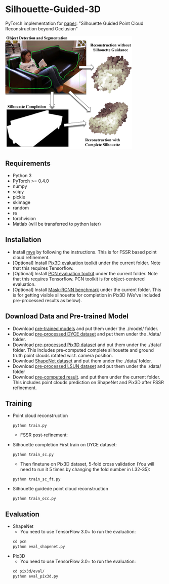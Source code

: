 # Silhouette-Guided-3D
PyTorch implementation for [paper](): "Silhouette Guided Point Cloud Reconstruction beyond Occlusion"

<img src='figs/fig-overview.jpg' width=400>

## Requirements
- Python 3
- PyTorch >= 0.4.0
- numpy
- scipy
- pickle
- skimage
- random
- re
- torchvision
- Matlab (will be transferred to python later)

## Installation
- Install [mve](https://github.com/simonfuhrmann/mve) by following the instructions. This is for FSSR based point cloud refinement.
- [Optional] Install [Pix3D evaluation toolkit](https://github.com/xingyuansun/pix3d) under the current folder. Note that this requires Tensorflow.
- [Optional] Install [PCN evaluation toolkit](https://github.com/TonythePlaneswalker/pcn) under the current folder. Note that this requires Tensorflow. PCN toolkit is for object-centered evaluation.
- [Optional] Install [Mask-RCNN benchmark](https://github.com/facebookresearch/maskrcnn-benchmark) under the current folder. This is for getting visible silhouette for completion in Pix3D (We've included pre-processed results as below).

## Download Data and Pre-trained Model
- Download [pre-trained models](https://drive.google.com/file/d/1KjmNb1TuIALyiKXNsEQCbp7ow9kP_ENB/view?usp=sharing) and put them under the ./model/ folder.
- Download [pre-processed DYCE dataset](https://drive.google.com/file/d/14sa6p3f-wT1SFL1tZlOPMe63N2dntHEG/view?usp=sharing) and put them under the ./data/ folder.
- Download [pre-processed Pix3D dataset](https://drive.google.com/file/d/1DdcDpePJ-t19SBLRuu0LSK5mNCeB1iUJ/view?usp=sharing) and put them under the ./data/ folder. This includes pre-computed complete silhouette and ground truth point clouds rotated w.r.t. camera position.
- Download [ShapeNet dataset](https://drive.google.com/drive/folders/131dH36qXCabym1JjSmEpSQZg4dmZVQid) and put them under the ./data/ folder.
- Download [pre-processed LSUN dataset](https://drive.google.com/file/d/1L7MrNuwYo7-e-adCHJ-S4d4u-_-4JMpS/view?usp=sharing) and put them under the ./data/ folder
- Download [pre-computed result](). and put them under the current folder. This includes point clouds prediction on ShapeNet and Pix3D after FSSR refinement.

## Training
- Point cloud reconstruction
    ```
    python train.py
    ```
    - FSSR post-refinement:

- Silhouette completion
    First train on DYCE dataset:
    ```
    python train_sc.py
    ```
    - Then finetune on Pix3D dataset, 5-fold cross validation (You will need to run it 5 times by changing the fold number in L32-35):
    ```
    python train_sc_ft.py
    ```

- Silhouette guidede point cloud reconstruction
    ```
    python train_occ.py
    ```

## Evaluation
- ShapeNet
    - You need to use TensorFlow 3.0+ to run the evaluation:
    ```
    cd pcn
    python eval_shapenet.py
    ```
- Pix3D
    - You need to use TensorFlow 3.0+ to run the evaluation:
    ```
    cd pix3d/eval/
    python eval_pix3d.py
    ```

